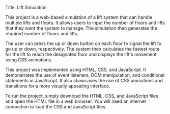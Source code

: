 Title: Lift Simulation

This project is a web-based simulation of a lift system that can handle multiple lifts and floors. It allows users to input the number of floors and lifts that they want the system to manage. The simulation then generates the required number of floors and lifts.

The user can press the up or down button on each floor to signal the lift to go up or down, respectively. The system then calculates the fastest route for the lift to reach the designated floor and displays the lift's movement using CSS animations.

This project was implemented using HTML, CSS, and JavaScript. It demonstrates the use of event listeners, DOM manipulation, and conditional statements in JavaScript. It also showcases the use of CSS animations and transitions for a more visually appealing interface.

To run the project, simply download the HTML, CSS, and JavaScript files and open the HTML file in a web browser. You will need an internet connection to load the CSS and JavaScript files.